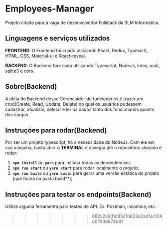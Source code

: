 # Employees-Manager
Projeto criado para a vaga de desenvolvedor Fullstack da 3LM Informática.

## Linguagens e serviços utilizados	
**FRONTEND**: O Frontend foi criado utilizando React, Redux, Typescrit, HTML, CSS, Material-ui e React-reveal.

**BACKEND**: O Backend foi criado utilizando Typescript, NodeJs, knex, uudi, sqlite3 e cors.	

## Sobre(Backend)	
A idéia do Backend desse Gerenciador de funcionários é trazer um crud(Create, Read, Update, Delete) no qual os usuários pudessem cadastrar, atualizar, deletar e ler os dados tanto dos funcionários quanto dos cargos.	

## Instruções para rodar(Backend)	
Por ser um projeto typescript, há a necessidade do NodeJs. Com ele em sua máquina, basta abrir o **TERMINAL** e navegar até o repositório clonado e rodar:	
1. **`npm install`** ou **`yarn`** para instalar todas as dependências;	
2. **`npm run start`** ou **`yarn start`** para rodar localmente o projeto;	
3. **`npm run build`** ou **`yarn build`** para gerar uma versão estática do projeto (que ficará na pasta build**);	

## Instruções para testar os endpoints(Backend)	
Utilize alguma ferramenta para testes de API. Ex: Postman, insomnia, etc.
>>>>>>> 682a2a9d1d85d1b823e2ad1ac104d07936674b81
